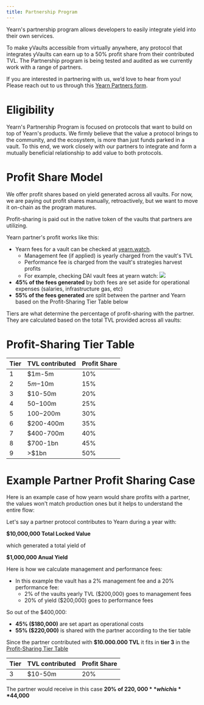 ```yaml
---
title: Partnership Program
---
```


Yearn's partnership program allows developers to easily integrate yield into their own services.

To make yVaults accessible from virtually anywhere, any protocol that integrates yVaults can earn up to a 50% profit share from their contributed TVL. The Partnership program is being tested and audited as we currently work with a range of partners.

If you are interested in partnering with us, we’d love to hear from you! Please reach out to us through this [Yearn Partners form](https://yearnfinance.typeform.com/to/uP7xOJUN).

# Eligibility

Yearn's Partnership Program is focused on protocols that want to build on top of Yearn's products. We firmly believe that the value a protocol brings to the community, and the ecosystem, is more than just funds parked in a vault. To this end, we work closely with our partners to integrate and form a mutually beneficial relationship to add value to both protocols.

# Profit Share Model

We offer profit shares based on yield generated across all vaults. For now, we are paying out profit shares manually, retroactively, but we want to move it on-chain as the program matures.

Profit-sharing is paid out in the native token of the vaults that partners are utilizing.

Yearn partner's profit works like this:
* Yearn fees for a vault can be checked at [yearn.watch](https://yearn.watch).
    * Management fee (if applied) is yearly charged from the vault's TVL
    * Performance fee is charged from the vault's strategies harvest profits
    * For example, checking DAI vault fees at yearn watch: ![](https://i.imgur.com/Ok6hfVJ.png)
* **45% of the fees generated** by both fees are set aside for operational expenses (salaries, infrastructure gas, etc)
* **55% of the fees generated** are split between the partner and Yearn based on the Profit-Sharing Tier Table below

Tiers are what determine the percentage of profit-sharing with the partner. They are calculated based on the total TVL provided across all vaults:

# Profit-Sharing Tier Table

| Tier | TVL contributed | Profit Share |
| -------- | -------- | -------- |
| 1     | $1m-5m     | 10%     |
| 2     | $5m-$10m     | 15%     |
| 3     | $10-50m     | 20%     |
| 4     | $50-$100m     | 25%     |
| 5     | $100-$200m     | 30%     |
| 6     | $200-400m     | 35%     |
| 7     | $400-700m     | 40%     |
| 8     | $700-1bn     | 45%     |
| 9     | >$1bn     | 50%     |

# Example Partner Profit Sharing Case

Here is an example case of how yearn would share profits with a partner, the values won't match production ones but it helps to understand the entire flow:

Let's say a partner protocol contributes to Yearn during a year with:

**$10,000,000 Total Locked Value**

which generated a total yield of

**$1,000,000 Anual Yield**

Here is how we calculate management and performance fees:

- In this example the vault has a 2% management fee and a 20% performance fee:
    - 2% of the vaults yearly TVL ($200,000) goes to management fees
    - 20% of yield ($200,000) goes to performance fees

So out of the $400,000:

* **45% ($180,000)** are set apart as operational costs
* **55% ($220,000)** is shared with the partner according to the tier table

Since the partner contributed with **$10.000.000 TVL** it fits in **tier 3** in the [Profit-Sharing Tier Table](#Profit-Sharing-Tier-Table)

| Tier | TVL contributed | Profit Share |
| -------- | -------- | -------- |
| 3     | $10-50m     | 20%     |

The partner would receive in this case **20% of $220,000** which is **$44,000**
